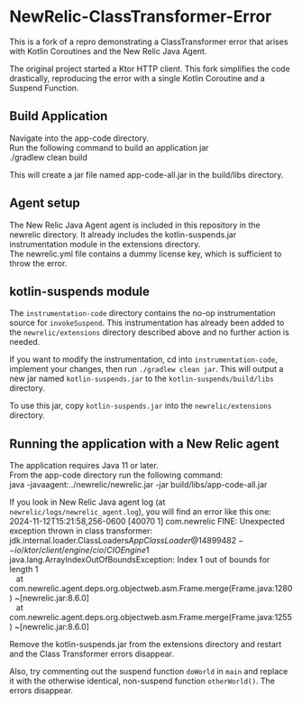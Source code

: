 # NewRelic-ClassTransformer-Error

This is a fork of a repro demonstrating a ClassTransformer error that arises with Kotlin Coroutines and the New Relic Java Agent.  

The original project started a Ktor HTTP client. This fork simplifies the code drastically, 
reproducing the error with a single Kotlin Coroutine and a Suspend Function. 

## Build Application
Navigate into the app-code directory.   
Run the following command to build an application jar    
./gradlew clean build     

This will create a jar file named app-code-all.jar in the build/libs directory.  


## Agent setup
The New Relic Java Agent agent is included in this repository in the newrelic directory.  It already includes the kotlin-suspends.jar instrumentation module in the extensions directory.    
The newrelic.yml file contains a dummy license key, which is sufficient to throw the error.   

## kotlin-suspends module

The `instrumentation-code` directory contains the no-op instrumentation source for `invokeSuspend`. This instrumentation
has already been added to the `newrelic/extensions` directory described above and no further action is needed. 

If you want to modify the instrumentation, cd into `instrumentation-code`, implement your changes, then run `./gradlew clean jar`.
This will output a new jar named `kotlin-suspends.jar` to the `kotlin-suspends/build/libs` directory.

To use this jar, copy `kotlin-suspends.jar` into the `newrelic/extensions` directory. 

## Running the application with a New Relic agent
The application requires Java 11 or later.   
From the app-code directory run the following command:   
java -javaagent:../newrelic/newrelic.jar -jar build/libs/app-code-all.jar

If you look in New Relic Java agent log (at `newrelic/logs/newrelic_agent.log`), you will find an error like this one:   
2024-11-12T15:21:58,256-0600 [40070 1] com.newrelic FINE: Unexpected exception thrown in class transformer: jdk.internal.loader.ClassLoaders$AppClassLoader@14899482--io/ktor/client/engine/cio/CIOEngine$1   
java.lang.ArrayIndexOutOfBoundsException: Index 1 out of bounds for length 1    
&nbsp;&nbsp;&nbsp;at com.newrelic.agent.deps.org.objectweb.asm.Frame.merge(Frame.java:1280) ~[newrelic.jar:8.6.0]    
&nbsp;&nbsp;&nbsp;at com.newrelic.agent.deps.org.objectweb.asm.Frame.merge(Frame.java:1255) ~[newrelic.jar:8.6.0]    

Remove the kotlin-suspends.jar from the extensions directory and restart and the Class Transformer errors disappear.

Also, try commenting out the suspend function `doWorld` in `main` and replace it with the otherwise identical, 
non-suspend function `otherWorld()`. The errors disappear. 
